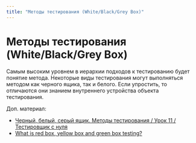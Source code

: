 ```yaml
---
title: "Методы тестирования (White/Black/Grey Box)"
---
```


# Методы тестирования (White/Black/Grey Box)

Самым высоким уровнем в иерархии подходов к тестированию будет понятие метода. Некоторые виды тестирования могут выполняться методом как черного ящика, так и белого. Если упростить, то отличаются они знанием внутреннего устройства объекта тестирования.

Доп. материал:

* [Черный, белый, серый ящик. Методы тестирования / Урок 11 / Тестировщик с нуля](https://www.youtube.com/watch?v=AqoMSfErDSE)
* [What is red box, yellow box and green box testing?](https://stackoverflow.com/questions/3620990/what-is-red-box-yellow-box-and-green-box-testing)
